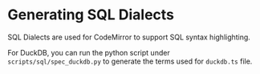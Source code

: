 # Generating SQL Dialects

SQL Dialects are used for CodeMirror to support SQL syntax highlighting.

For DuckDB, you can run the python script under `scripts/sql/spec_duckdb.py` to generate the terms used for `duckdb.ts` file.

